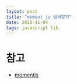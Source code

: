 ```yaml
---
layout: post
title: "moment js 냄새맡기"
date: 2022-11-04
tags: javascript lib
---
```


# 참고
- [momentjs](https://momentjs.com/docs/#/durations/)


